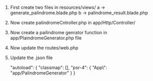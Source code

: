 1. First create two files in resources/views/
    a -> generate_palindrome.blade.php
    b -> palindrome_result.blade.php

2. Now create palindromeCntroller.php in app/Http/Controller/

3. Now create a pailindrome genrator function in app/PlaindromeGenerator.php file

4. Now update the routes/web.php 

5. Update the .json file 

    "autoload": {
        "classmap": [],
        "psr-4": {
            "App\\": "app/PalindromeGenerator"
        }
    }

